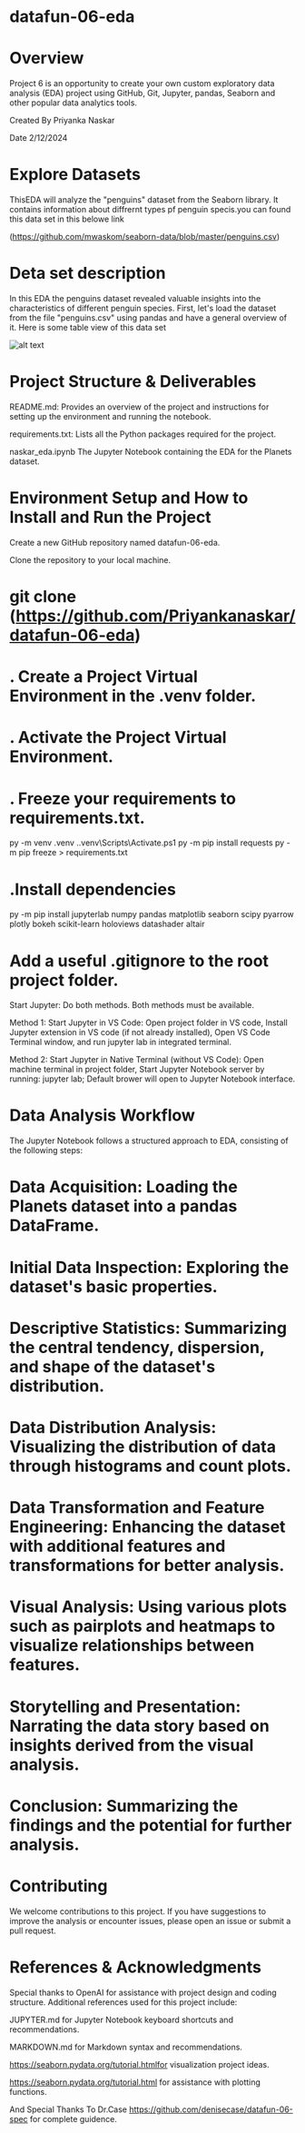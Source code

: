 # datafun-06-eda
# Overview
 Project 6 is an opportunity to create your own custom exploratory data analysis (EDA) project using GitHub, Git, Jupyter, pandas, Seaborn and other popular data analytics tools.

 Created By Priyanka Naskar
 
 Date 2/12/2024
# Explore Datasets
ThisEDA will analyze the "penguins" dataset from the Seaborn library. It contains information about  diffrernt types pf penguin specis.you can found this data set in this belowe link

(https://github.com/mwaskom/seaborn-data/blob/master/penguins.csv)


# Deta set description
In this EDA  the penguins dataset  revealed valuable insights into the characteristics of different penguin species. First, let's load the dataset from the file "penguins.csv" using pandas and have a general overview of it.
Here is some table view of this data set

![alt text](image.png)

# Project Structure & Deliverables 

 README.md:  Provides an overview of the project and instructions for setting up the environment and running the notebook.

 requirements.txt: Lists all the Python packages required for the project.

 naskar_eda.ipynb  The Jupyter Notebook containing the EDA for the Planets dataset.

 # Environment Setup and How to Install and Run the Project

Create a new GitHub repository named datafun-06-eda.

Clone the repository to your local machine.

# git clone  (https://github.com/Priyankanaskar/datafun-06-eda)

# . Create a Project Virtual Environment in the .venv folder.

# . Activate the Project Virtual Environment.

# . Freeze your requirements to requirements.txt. 

py -m venv .venv
.\.venv\Scripts\Activate.ps1
py -m pip install requests
py -m pip freeze > requirements.txt


# .Install dependencies

py -m pip install jupyterlab numpy pandas matplotlib seaborn scipy pyarrow plotly bokeh scikit-learn holoviews datashader altair

 # Add a useful .gitignore to the root project folder.
 Start Jupyter: Do both methods. Both methods must be available.

 Method 1:
  Start Jupyter in VS Code: Open project folder in VS code, Install Jupyter extension in VS code (if not already installed), Open VS Code Terminal window, and run jupyter lab in integrated terminal.

 Method 2:
  Start Jupyter in Native Terminal (without VS Code): Open machine terminal in project folder, Start Jupyter Notebook server by running: jupyter lab; Default brower will open to Jupyter Notebook interface.

# Data Analysis Workflow
 The Jupyter Notebook follows a structured approach to EDA, consisting of the following steps:

# Data Acquisition: Loading the Planets dataset into a pandas DataFrame.

# Initial Data Inspection: Exploring the dataset's basic properties.

# Descriptive Statistics: Summarizing the central tendency, dispersion, and shape of the dataset's distribution.

# Data Distribution Analysis: Visualizing the distribution of data through histograms and count plots.

# Data Transformation and Feature Engineering: Enhancing the dataset with additional features and transformations for better analysis.

# Visual Analysis: Using various plots such as pairplots and heatmaps to visualize relationships between features.

# Storytelling and Presentation: Narrating the data story based on insights derived from the visual analysis.

# Conclusion: Summarizing the findings and the potential for further analysis.

# Contributing

 We welcome contributions to this project. If you have suggestions to improve the analysis or encounter issues, please open an issue or submit a pull request.

# References & Acknowledgments

Special thanks to OpenAI for assistance with project design and coding structure. Additional references used for this project include:

JUPYTER.md for Jupyter Notebook keyboard shortcuts and recommendations.

MARKDOWN.md for Markdown syntax and recommendations.

https://seaborn.pydata.org/tutorial.htmlfor visualization project ideas.

https://seaborn.pydata.org/tutorial.html for assistance with plotting functions.

And Special Thanks To Dr.Case https://github.com/denisecase/datafun-06-spec for complete guidence.